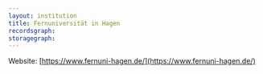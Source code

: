 ```yaml
---
layout: institution
title: Fernuniversität in Hagen
recordsgraph: 
storagegraph: 
---
```


Website: [https://www.fernuni-hagen.de/](https://www.fernuni-hagen.de/)
